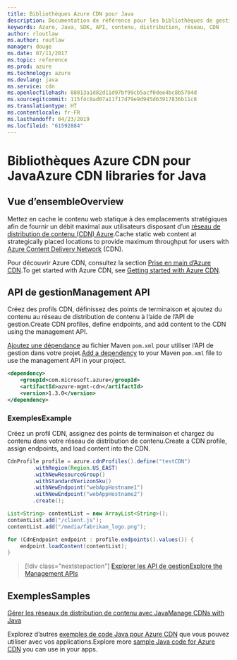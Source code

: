 ```yaml
---
title: Bibliothèques Azure CDN pour Java
description: Documentation de référence pour les bibliothèques de gestion Java CDN
keywords: Azure, Java, SDK, API, contenu, distribution, réseau, CDN
author: rloutlaw
ms.author: routlaw
manager: douge
ms.date: 07/11/2017
ms.topic: reference
ms.prod: azure
ms.technology: azure
ms.devlang: java
ms.service: cdn
ms.openlocfilehash: 88013a1d82d11d97bf99cb5acf0dee4bc8b5704d
ms.sourcegitcommit: 115f4c8ad07a11f17d79e9d945d63917836b11c8
ms.translationtype: HT
ms.contentlocale: fr-FR
ms.lasthandoff: 04/23/2019
ms.locfileid: "61592884"
---
```

# <a name="azure-cdn-libraries-for-java"></a><span data-ttu-id="549b1-104">Bibliothèques Azure CDN pour Java</span><span class="sxs-lookup"><span data-stu-id="549b1-104">Azure CDN libraries for Java</span></span>

## <a name="overview"></a><span data-ttu-id="549b1-105">Vue d’ensemble</span><span class="sxs-lookup"><span data-stu-id="549b1-105">Overview</span></span>

<span data-ttu-id="549b1-106">Mettez en cache le contenu web statique à des emplacements stratégiques afin de fournir un débit maximal aux utilisateurs disposant d’un [réseau de distribution de contenu (CDN) Azure](/azure/cdn/cdn-overview).</span><span class="sxs-lookup"><span data-stu-id="549b1-106">Cache static web content at strategically placed locations to provide maximum throughput for users with [Azure Content Delivery Network](/azure/cdn/cdn-overview) (CDN).</span></span>

<span data-ttu-id="549b1-107">Pour découvrir Azure CDN, consultez la section [Prise en main d’Azure CDN](/azure/cdn/cdn-create-new-endpoint).</span><span class="sxs-lookup"><span data-stu-id="549b1-107">To get started with Azure CDN, see [Getting started with Azure CDN](/azure/cdn/cdn-create-new-endpoint).</span></span>

## <a name="management-api"></a><span data-ttu-id="549b1-108">API de gestion</span><span class="sxs-lookup"><span data-stu-id="549b1-108">Management API</span></span>

<span data-ttu-id="549b1-109">Créez des profils CDN, définissez des points de terminaison et ajoutez du contenu au réseau de distribution de contenu à l’aide de l’API de gestion.</span><span class="sxs-lookup"><span data-stu-id="549b1-109">Create CDN profiles, define endpoints, and add content to the CDN using the management API.</span></span>

<span data-ttu-id="549b1-110">[Ajoutez une dépendance](https://maven.apache.org/guides/getting-started/index.html#How_do_I_use_external_dependencies) au fichier Maven `pom.xml` pour utiliser l’API de gestion dans votre projet.</span><span class="sxs-lookup"><span data-stu-id="549b1-110">[Add a dependency](https://maven.apache.org/guides/getting-started/index.html#How_do_I_use_external_dependencies) to your Maven `pom.xml` file to use the management API in your project.</span></span>

```XML
<dependency>
    <groupId>com.microsoft.azure</groupId>
    <artifactId>azure-mgmt-cdn</artifactId>
    <version>1.3.0</version>
</dependency>
```   

### <a name="example"></a><span data-ttu-id="549b1-111">Exemples</span><span class="sxs-lookup"><span data-stu-id="549b1-111">Example</span></span>

<span data-ttu-id="549b1-112">Créez un profil CDN, assignez des points de terminaison et chargez du contenu dans votre réseau de distribution de contenu.</span><span class="sxs-lookup"><span data-stu-id="549b1-112">Create a CDN profile, assign endpoints, and load content into the CDN.</span></span>

```java
CdnProfile profile = azure.cdnProfiles().define("testCDN")
        .withRegion(Region.US_EAST)
        .withNewResourceGroup()
        .withStandardVerizonSku()
        .withNewEndpoint("webAppHostname1")
        .withNewEndpoint("webAppHostname2")
        .create();

List<String> contentList = new ArrayList<String>();
contentList.add("/client.js");
contentList.add("/media/fabrikam_logo.png");

for (CdnEndpoint endpoint : profile.endpoints().values()) {
    endpoint.loadContent(contentList);
}
```

> [!div class="nextstepaction"]
> [<span data-ttu-id="549b1-113">Explorer les API de gestion</span><span class="sxs-lookup"><span data-stu-id="549b1-113">Explore the Management APIs</span></span>](/java/api/overview/azure/cdn/management)

## <a name="samples"></a><span data-ttu-id="549b1-114">Exemples</span><span class="sxs-lookup"><span data-stu-id="549b1-114">Samples</span></span>

[<span data-ttu-id="549b1-115">Gérer les réseaux de distribution de contenu avec Java</span><span class="sxs-lookup"><span data-stu-id="549b1-115">Manage CDNs with Java</span></span>](https://github.com/Azure-Samples/cdn-java-manage-cdn)

<span data-ttu-id="549b1-116">Explorez d’autres [exemples de code Java pour Azure CDN](https://azure.microsoft.com/resources/samples/?platform=java&term=cdn) que vous pouvez utiliser avec vos applications.</span><span class="sxs-lookup"><span data-stu-id="549b1-116">Explore more [sample Java code for Azure CDN](https://azure.microsoft.com/resources/samples/?platform=java&term=cdn) you can use in your apps.</span></span>